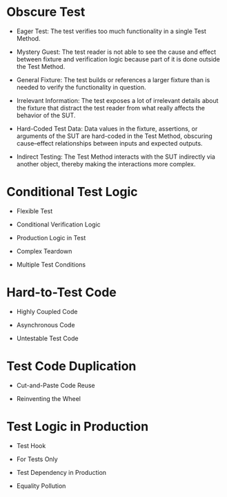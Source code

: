 # Obscure Test

- Eager Test: The test verifies too much functionality in a single Test Method.

- Mystery Guest: The test reader is not able to see the cause and effect between fixture and verification logic because part of it is done outside the Test Method.

- General Fixture: The test builds or references a larger fixture than is needed to verify the functionality in question.

- Irrelevant Information: The test exposes a lot of irrelevant details about the fixture that distract the test reader from what really affects the behavior of the SUT.

- Hard-Coded Test Data: Data values in the fixture, assertions, or arguments of the SUT are hard-coded in the Test Method, obscuring cause–effect relationships between inputs and expected outputs.

- Indirect Testing: The Test Method interacts with the SUT indirectly via another object, thereby making the interactions more complex.

# Conditional Test Logic

- Flexible Test

- Conditional Verification Logic

- Production Logic in Test

- Complex Teardown

- Multiple Test Conditions

# Hard-to-Test Code

- Highly Coupled Code

- Asynchronous Code

- Untestable Test Code

# Test Code Duplication

- Cut-and-Paste Code Reuse

- Reinventing the Wheel

# Test Logic in Production

- Test Hook

- For Tests Only

- Test Dependency in Production

- Equality Pollution

